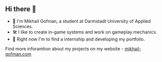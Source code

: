 ## Hi there 👋

- 📝 I'm Mikhail Gofman, a student at Darmstadt University of Applied Sciences.
- 🛠 I like to create in-game systems and work on gameplay mechanics.
- 💼 Right now I'm to find a internship and developing my portfolio.

Find more inforamtion about my projects on my website - [mikhail-gofman.com
](https://mikhail-gofman.com/)

<!--
**mikg2art/mikg2art** is a ✨ _special_ ✨ repository because its `README.md` (this file) appears on your GitHub profile.

Here are some ideas to get you started:

- 🔭 I’m currently working on ...
- 🌱 I’m currently learning ...
- 👯 I’m looking to collaborate on ...
- 🤔 I’m looking for help with ...
- 💬 Ask me about ...
- 📫 How to reach me: ...
- 😄 Pronouns: ...
- ⚡ Fun fact: ...
-->
